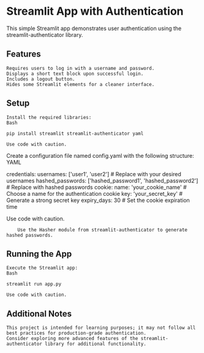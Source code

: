 # Streamlit App with Authentication

This simple Streamlit app demonstrates user authentication using the streamlit-authenticator library.

## Features

    Requires users to log in with a username and password.
    Displays a short text block upon successful login.
    Includes a logout button.
    Hides some Streamlit elements for a cleaner interface.

## Setup

    Install the required libraries:
    Bash

    pip install streamlit streamlit-authenticator yaml

    Use code with caution.

Create a configuration file named config.yaml with the following structure:
YAML

credentials:
  usernames: ['user1', 'user2']  # Replace with your desired usernames
  hashed_passwords: ['hashed_password1', 'hashed_password2']  # Replace with hashed passwords
cookie:
  name: 'your_cookie_name'  # Choose a name for the authentication cookie
  key: 'your_secret_key'  # Generate a strong secret key
  expiry_days: 30  # Set the cookie expiration time

Use code with caution.

        Use the Hasher module from streamlit-authenticator to generate hashed passwords.

## Running the App

    Execute the Streamlit app:
    Bash

    streamlit run app.py

    Use code with caution.

## Additional Notes

    This project is intended for learning purposes; it may not follow all best practices for production-grade authentication.
    Consider exploring more advanced features of the streamlit-authenticator library for additional functionality.
